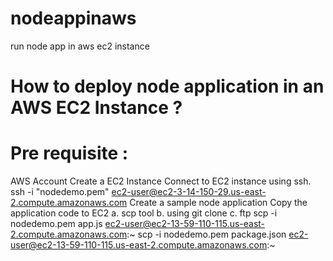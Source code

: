 # nodeappinaws
run node app in aws ec2 instance

# How to deploy node application in an AWS EC2 Instance ?

# Pre requisite :
AWS Account
Create a EC2 Instance
Connect to EC2 instance using ssh.
  ssh -i "nodedemo.pem" ec2-user@ec2-3-14-150-29.us-east-2.compute.amazonaws.com
Create a sample node application
Copy the application code to EC2
  a. scp tool
  b. using git clone
  c. ftp
    scp -i nodedemo.pem app.js ec2-user@ec2-13-59-110-115.us-east-2.compute.amazonaws.com:~
    scp -i nodedemo.pem package.json ec2-user@ec2-13-59-110-115.us-east-2.compute.amazonaws.com:~


  

